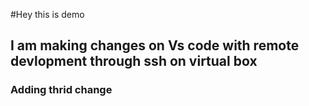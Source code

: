 #Hey this is demo

## I am making changes on Vs code with remote devlopment through ssh on virtual box 

### Adding thrid change